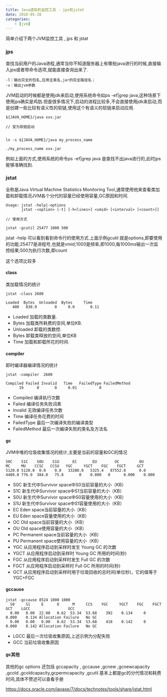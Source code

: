 ```yaml
---
title: Java虚拟机监控工具 - jps和jstat
date: 2018-05-28
categories:
	- [jvm]
---
```


简单介绍下两个JVM监控工具 , jps 和 jstat

<!--more-->

### jps

查找当前用户的Java进程,通常当你不知道服务器上有哪些java进行的时候,直接输入jps或者带命令选项,就能直接查询出来了.

```
-l：输出完全的包名,应用主类名,jar的完全路径名； 
-v：输出jvm参数
```

JVM启动的时候都是使用jdk来启动,使用系统命令如ps -ef|grep java,这种场景下使用jps确实是鸡肋.但是很多情况下,启动的进程比较多,不会直接使用jdk来启动,而是创建一些比较有语义性的软链,使用这个有语义的软链来启动应用.


```
${JAVA_HOME}/java xxx.jar

// 变为软链启动


ln -s ${JAVA_HOME}/java my_process_name

./my_process_name xxx.jar

```
例如上面的方式,使用系统的命令ps -ef|grep java 是查找不出java进行的,此时jps能够准确找到.

### jstat

全称是Java Virtual Machine Statistics Monitoring Tool,通常使用他来查看类加载和卸载情况JVM各个分代的容量已经使用容量,GC原因和时间.


```
Usage: jstat -help|-options
       jstat -<option> [-t] [-h<lines>] <vmid> [<interval> [<count>]]
       
// 使用方式

jstat -gcutil 25477 1000 500

```
jstat -help 可以看到看到命令行的使用方式.上面示例gcutil 就是options,即要使用的功能;25477是进程号,也就是vmid;1000是频率,即1000,每1000ms输出一次监控结果;500为执行次数,即count

这个选项比较多

#### class

类加载情况的统计

```
jstat -class 2600

Loaded  Bytes  Unloaded  Bytes     Time
   400   830.9        0     0.0       0.11
```
- Loaded 加载的类数量.
- Bytes 加载类所耗费的空间,单位KB.
- Unloaded 卸载的类数控.
- Bytes 卸载类释放的空间,单位KB
- Time 加载和卸载所花的时间.

#### compiler

即时编译器编译情况的统计

```
jstat -compiler  2600

Compiled Failed Invalid   Time   FailedType FailedMethod
      19      0       0     0.01          0
```

- Compiled	编译执行次数
- Failed 编译任务失败词素
- Invalid 无效编译任务次数
- Time 编译任务花费的时间
- FailedType 最后一次编译失败的编译类型
- FailedMethod 最后一次编译失败的类名及方法名

#### gc


JVM中堆的垃圾收集情况的统计,主要是当前的容量和GC的情况
```
S0C    S1C    S0U    S1U      EC       EU        OC         OU       MC     MU    CCSC   CCSU   YGC     YGCT    FGC    FGCT     GCT
5120.0 5120.0  0.0    0.0   33280.0   5325.4   87552.0      0.0     4480.0 776.9  384.0   75.8       0    0.000   0      0.000    0.000
```

- S0C 新生代中Survivor space中S0当前容量的大小（KB）
- S1C 新生代中Survivor space中S1当前容量的大小（KB）
- S0U 新生代中Survivor space中S0容量使用的大小（KB）
- S1U 新生代中Survivor space中S1容量使用的大小（KB）
- EC Eden space当前容量的大小（KB）
- EU Eden space容量使用的大小（KB）
- OC Old space当前容量的大小（KB）
- OU Old space使用容量的大小（KB）
- PC Permanent space当前容量的大小（KB）
- PU Permanent space使用容量的大小（KB）
- YGC 从应用程序启动到采样时发生 Young GC 的次数
- YGCT 从应用程序启动到采样时 Young GC 所用的时间(秒)
- FGC 从应用程序启动到采样时发生 Full GC 的次数
- FGCT 从应用程序启动到采样时 Full GC 所用的时间(秒)
- GCT 从应用程序启动到采样时用于垃圾回收的总时间(单位秒)，它的值等于YGC+FGC


#### gccause


```
jstat -gccause 8524 1000 1000
  S0     S1     E      O      M     CCS    YGC     YGCT    FGC    FGCT     GCT    LGCC                 GCC              
  0.00   0.00  22.00   0.62  53.34  53.68    392    0.134     0    0.000    0.134 Allocation Failure   No GC            
  0.00   0.00   0.00   0.62  53.34  53.68    418    0.142     0    0.000    0.142 Allocation Failure   No GC 
```

- LGCC 最后一次垃圾收集原因,上述示例为分配失败
- GCC 当前垃圾收集原因

#### gc其他

其他的gc options 还包括  gccapacity , gccause ,gcnew ,gcnewcapacity ,gcold ,gcoldcapacity,gcpermcapacity ,gcutil 基本上都是gc的分代情况和耗费时间,具体不赘述可以查看手册


https://docs.oracle.com/javase/7/docs/technotes/tools/share/jstat.html